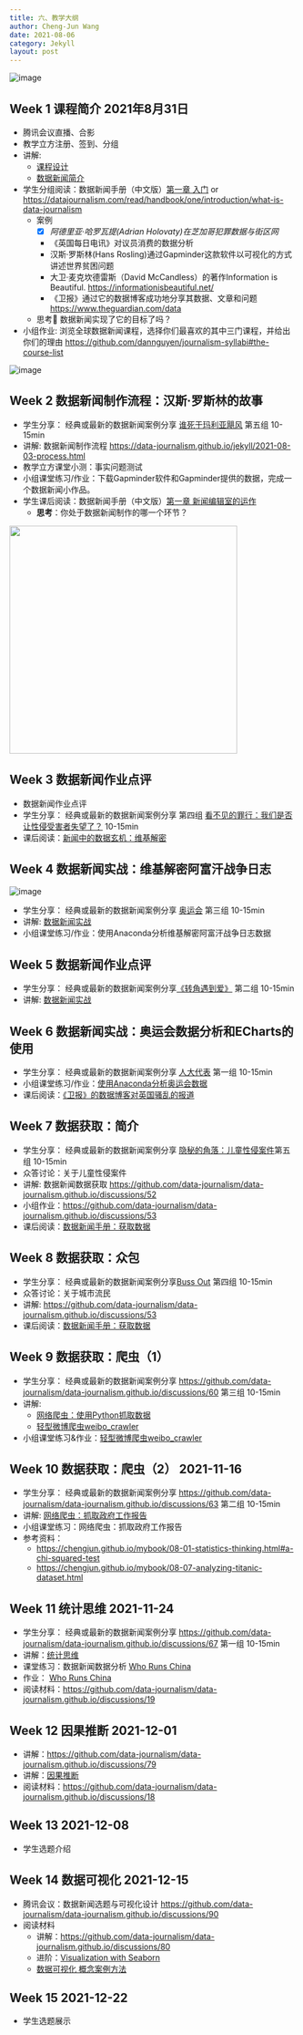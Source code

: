 ```yaml
---
title: 六、教学大纲
author: Cheng-Jun Wang
date: 2021-08-06
category: Jekyll
layout: post
---
```


![image](https://user-images.githubusercontent.com/543384/131483188-15268874-86dd-4903-b8b7-09b3fdb148f6.png)

## Week 1 课程简介 2021年8月31日

- 腾讯会议直播、合影
- 教学立方注册、签到、分组
- 讲解: 
  - [课程设计](https://data-journalism.github.io/)
  - [数据新闻简介](https://data-journalism.github.io/jekyll/2018-04-27-introduction.html)
- 学生分组阅读：数据新闻手册（中文版）[第一章 入门](https://datajournalismhandbook.org/chinese/intro_0.html) or https://datajournalism.com/read/handbook/one/introduction/what-is-data-journalism
  - 案例
    - [x] _阿德里亚·哈罗瓦提(Adrian Holovaty)在芝加哥犯罪数据与街区网_
    - 《英国每日电讯》对议员消费的数据分析
    - 汉斯·罗斯林(Hans Rosling)通过Gapminder这款软件以可视化的方式讲述世界贫困问题
    - 大卫·麦克坎德雷斯（David McCandless）的著作Information is Beautiful. https://informationisbeautiful.net/
    - 《卫报》通过它的数据博客成功地分享其数据、文章和问题 https://www.theguardian.com/data
  - 思考🤔 数据新闻实现了它的目标了吗？
- 小组作业: 浏览全球数据新闻课程，选择你们最喜欢的其中三门课程，并给出你们的理由 https://github.com/dannguyen/journalism-syllabi#the-course-list

![image](https://user-images.githubusercontent.com/543384/131483626-c5c199ae-1878-4a3d-bda5-3381d9c3c1cb.png)

## Week 2 数据新闻制作流程：汉斯·罗斯林的故事

- 学生分享： 经典或最新的数据新闻案例分享 [谁死于玛利亚飓风](https://github.com/data-journalism/data-journalism.github.io/discussions/31) 第五组 10-15min
- 讲解: 数据新闻制作流程 https://data-journalism.github.io/jekyll/2021-08-03-process.html
- 教学立方课堂小测：事实问题测试
- 小组课堂练习/作业：下载Gapminder软件和Gapminder提供的数据，完成一个数据新闻小作品。
- 学生课后阅读：数据新闻手册（中文版）[第一章 新闻编辑室的运作](https://datajournalismhandbook.org/chinese/newsroom.html)
  - **思考**：你处于数据新闻制作的哪一个环节？

<img src=https://user-images.githubusercontent.com/543384/132282010-f173705f-c87d-4d3a-831e-0a950a69c0a9.png width = 400px>

  
## Week 3 数据新闻作业点评

- 数据新闻作业点评
- 学生分享： 经典或最新的数据新闻案例分享 第四组 [看不见的罪行：我们是否让性侵受害者失望了？](https://github.com/data-journalism/data-journalism.github.io/discussions/35) 10-15min
- 课后阅读：[新闻中的数据玄机：维基解密](https://datajournalismhandbook.org/chinese/case_studies_6.html)
  
## Week 4 数据新闻实战：维基解密阿富汗战争日志

![image](https://user-images.githubusercontent.com/543384/135017134-854a9093-9466-43dd-a249-f260e0d3c33c.png)


- 学生分享： 经典或最新的数据新闻案例分享 [奥运会](https://github.com/data-journalism/data-journalism.github.io/discussions/39) 第三组 10-15min
- 讲解: [数据新闻实战](https://data-journalism.github.io/jekyll/2021-08-04-practice.html)
- 小组课堂练习/作业：使用Anaconda分析维基解密阿富汗战争日志数据


## Week 5 数据新闻作业点评
- 学生分享： 经典或最新的数据新闻案例分享[《转角遇到爱》](https://github.com/data-journalism/data-journalism.github.io/discussions/43) 第二组 10-15min
- 讲解: [数据新闻实战](https://data-journalism.github.io/jekyll/2021-08-04-practice.html#%E4%BA%8C%E5%A5%A5%E8%BF%90%E4%BC%9A%E6%95%B0%E6%8D%AE%E5%88%86%E6%9E%90%E5%92%8Cecharts%E7%9A%84%E4%BD%BF%E7%94%A8)

## Week 6 数据新闻实战：奥运会数据分析和ECharts的使用
- 学生分享： 经典或最新的数据新闻案例分享 [人大代表](https://github.com/data-journalism/data-journalism.github.io/discussions/48) 第一组 10-15min
- 小组课堂练习/作业：[使用Anaconda分析奥运会数据](https://data-journalism.github.io/jekyll/2021-08-04-practice.html#%E4%BA%8C%E5%A5%A5%E8%BF%90%E4%BC%9A%E6%95%B0%E6%8D%AE%E5%88%86%E6%9E%90%E5%92%8Cecharts%E7%9A%84%E4%BD%BF%E7%94%A8)
- 课后阅读：[《卫报》的数据博客对英国骚乱的报道](https://datajournalismhandbook.org/chinese/case_studies_8.html)


## Week 7 数据获取：简介
- 学生分享： 经典或最新的数据新闻案例分享 [隐秘的角落：儿童性侵案件](https://github.com/data-journalism/data-journalism.github.io/discussions/55)第五组 10-15min
- 众答讨论：关于儿童性侵案件
- 讲解: 数据新闻数据获取 https://github.com/data-journalism/data-journalism.github.io/discussions/52
- 小组作业：https://github.com/data-journalism/data-journalism.github.io/discussions/53
- 课后阅读：[数据新闻手册：获取数据](https://datajournalismhandbook.org/chinese/getting_data_0.html)


## Week 8 数据获取：众包
- 学生分享： 经典或最新的数据新闻案例分享[Buss Out](https://github.com/data-journalism/data-journalism.github.io/discussions/58)  第四组 10-15min
- 众答讨论：关于城市流民
- 讲解: https://github.com/data-journalism/data-journalism.github.io/discussions/53
- 课后阅读：[数据新闻手册：获取数据](https://datajournalismhandbook.org/chinese/getting_data_0.html)

## Week 9 数据获取：爬虫（1）
- 学生分享： 经典或最新的数据新闻案例分享 https://github.com/data-journalism/data-journalism.github.io/discussions/60 第三组 10-15min
- 讲解: 
   - [网络爬虫：使用Python抓取数据](https://chengjun.github.io/mybook/04-crawler-beautifulsoup.html) 
   - [轻型微博爬虫weibo_crawler](https://github.com/hidadeng/weibo_crawler)
- 小组课堂练习&作业：[轻型微博爬虫weibo_crawler](https://github.com/hidadeng/weibo_crawler)


## Week 10 数据获取：爬虫（2）  2021-11-16

- 学生分享： 经典或最新的数据新闻案例分享 https://github.com/data-journalism/data-journalism.github.io/discussions/63 第二组 10-15min
- 讲解:  [网络爬虫：抓取政府工作报告](https://chengjun.github.io/mybook/04-crawler-gov-report.html)
- 小组课堂练习：网络爬虫：抓取政府工作报告
- 参考资料：
   - https://chengjun.github.io/mybook/08-01-statistics-thinking.html#a-chi-squared-test
   - https://chengjun.github.io/mybook/08-07-analyzing-titanic-dataset.html


##  Week 11  统计思维 2021-11-24
- 学生分享： 经典或最新的数据新闻案例分享  https://github.com/data-journalism/data-journalism.github.io/discussions/67 第一组 10-15min
- 讲解：[统计思维](https://nbviewer.org/format/slides/github/chengjun/mybook/blob/main/08-01-statistics-thinking.ipynb#/)
- 课堂练习：数据新闻数据分析 [Who Runs China](https://github.com/data-journalism/data-journalism.github.io/blob/main/notebook/who-runs-China.ipynb) 
- 作业： [Who Runs China](https://github.com/data-journalism/data-journalism.github.io/blob/main/notebook/who-runs-China.ipynb) 
- 阅读材料：https://github.com/data-journalism/data-journalism.github.io/discussions/19

## Week 12 因果推断  2021-12-01
- 讲解：https://github.com/data-journalism/data-journalism.github.io/discussions/79
- 讲解：[因果推断](https://nbviewer.org/format/slides/github/chengjun/mybook/blob/main/08-10-dowhy-estimation-methods.ipynb#/)
- 阅读材料：https://github.com/data-journalism/data-journalism.github.io/discussions/18

##  Week 13  2021-12-08
- 学生选题介绍

##  Week 14  数据可视化  2021-12-15
- 腾讯会议：数据新闻选题与可视化设计 https://github.com/data-journalism/data-journalism.github.io/discussions/90
- 阅读材料
   - 讲解：https://github.com/data-journalism/data-journalism.github.io/discussions/80
   - 进阶：[Visualization with Seaborn](https://chengjun.github.io/mybook/19-visualization-with-seaborn.html)
   - [数据可视化 概念案例方法](https://github.com/data-journalism/data-journalism.github.io/files/7613166/11-12.pptx)

##  Week 15  2021-12-22
- 学生选题展示
